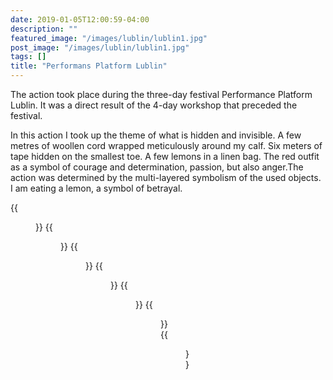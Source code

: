 ```yaml
---
date: 2019-01-05T12:00:59-04:00
description: ""
featured_image: "/images/lublin/lublin1.jpg"
post_image: "/images/lublin/lublin1.jpg"
tags: []
title: "Performans Platform Lublin"
---
```

The action took place during the three-day festival Performance Platform Lublin. It was a direct result of the 4-day workshop that preceded the festival.

In this action I took up the theme of what is hidden and invisible. A few metres of woollen cord wrapped meticulously around my calf. Six meters of tape hidden on the smallest toe. A few lemons in a linen bag. The red outfit as a symbol of courage and determination, passion, but also anger.The action was determined by the multi-layered symbolism of the used objects.  I am eating a lemon, a symbol of betrayal. 

 
{{<figure src="/images/lublin/lublin1.jpg">}}
{{<figure src="/images/lublin/lublin2.jpg">}}
{{<figure src="/images/lublin/lublin3.jpg">}}
{{<figure src="/images/lublin/lublin4.jpg">}}
{{<figure src="/images/lublin/lublin5.jpg">}}
{{<figure src="/images/lublin/lublin6.jpg">}}
{{<figure src="/images/lublin/lublin7.jpg">}}
